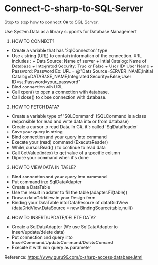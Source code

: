 # Connect-C-sharp-to-SQL-Server
Step to step how to connect C# to SQL Server.

Use System.Data as a library supports for Database Management 

1. HOW TO CONNECT?
- Create a variable that has 'SqlConnection' type
- Use a string (URL) to contain information of the connection.
  URL includes :  + Data Source: Name of server 
                  + Intial Catalog: Name of Database
                  + Integrated Security: True or False
                  + User ID: User Name 
                  + Password: Password
  Ex: URL = @"Data Source=SERVER_NAME;Initial Catalog=DATABASE_NAME;Integrated Security=False;User ID=sa;Password=your_password"
- Bind connection wih URL 
- Call open() to open a connection with database.
- Call close() to close connection with database.
2. HOW TO FETCH DATA?
- Create a variable type of 'SQLCommand' (SQLCommand is a class responsible for read and write data into or from database)
- Create a cursor to read Data. In C#, it's called 'SqlDataReader'
- Save your query in string
- Bind connection and your query into command
- Execute your (read) command (ExecuteReader)
- While( cursor.Read() ) to continue to read data
- Call GetValue(index) to get value of a specific column
- Dipose your command when it's done

3. HOW TO VIEW DATA IN TABLE?
- Bind connection and your query into command
- Put command into SqlDataAdapter
- Create a DataTable
- Use the result in adater to fill the table (adapter.Fil(table))
- Draw a dataGridView in your Design form
- Binding your DataTable into DataResoure of dataGridView (dataGridView.DataSource = new BindingSource(table,null))

4. HOW TO INSERT/UPDATE/DELETE DATA?
- Create a SqlDataAdapter (We use SqlDataAdapter to insert/update/delete data)
- Put connection and query into InsertCommand/UpdateCommand/DeleteComand
- Execute it with non query as parameter

Reference: https://www.guru99.com/c-sharp-access-database.html
       
